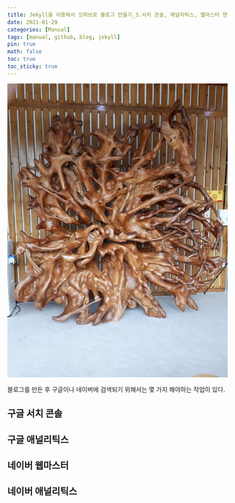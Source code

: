 ```yaml
---
title: Jekyll을 이용해서 깃허브로 블로그 만들기_3.서치 콘솔, 애널리틱스, 웹마스터 연동
date: 2021-01-29
categories: [Manual]
tags: [manual, github, blog, jekyll]
pin: true
math: false
toc: true
toc_sticky: true
---
```


![Test](/images/TestImage.png)

블로그를 만든 후 구글이나 네이버에 검색되기 위해서는 몇 가지 해야하는 작업이 있다.

## __구글 서치 콘솔__

## __구글 애널리틱스__

## __네이버 웹마스터__

## __네이버 애널리틱스__
